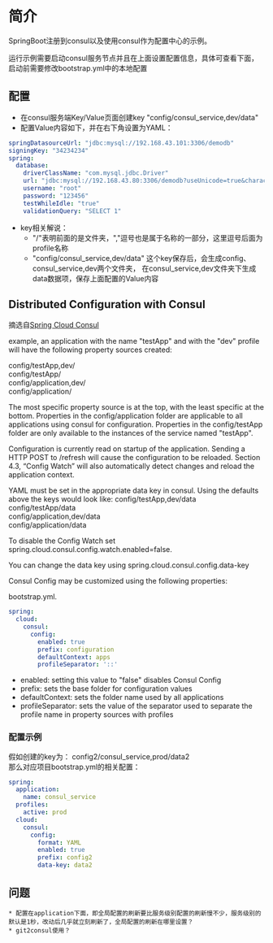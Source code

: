 # 简介

SpringBoot注册到consul以及使用consul作为配置中心的示例。

运行示例需要启动consul服务节点并且在上面设置配置信息，具体可查看下面，启动前需要修改bootstrap.yml中的本地配置


## 配置

  * 在consul服务端Key/Value页面创建key "config/consul_service,dev/data"
  * 配置Value内容如下，并在右下角设置为YAML：
```Yaml  
springDatasourceUrl: "jdbc:mysql://192.168.43.101:3306/demodb"
signingKey: "34234234"
spring:
  database:
    driverClassName: "com.mysql.jdbc.Driver"
    url: "jdbc:mysql://192.168.43.80:3306/demodb?useUnicode=true&characterEncoding=utf-8&useSSL=false"
    username: "root"
    password: "123456"
    testWhileIdle: "true"
    validationQuery: "SELECT 1"
```    
  * key相关解说：
     * "/"表明前面的是文件夹，","逗号也是属于名称的一部分，这里逗号后面为profile名称
     * "config/consul_service,dev/data" 这个key保存后，会生成config、consul_service,dev两个文件夹，
                     在consul_service,dev文件夹下生成data数据项，保存上面配置的Value内容    
        
## Distributed Configuration with Consul
摘选自[Spring Cloud Consul](https://cloud.spring.io/spring-cloud-static/spring-cloud-consul/2.0.1.RELEASE/single/spring-cloud-consul.html)

example, an application with the name "testApp" and with the "dev" profile will have the following property sources created:

config/testApp,dev/  
config/testApp/  
config/application,dev/  
config/application/  
    
The most specific property source is at the top, with the least specific at the bottom. Properties in the config/application folder are applicable to all applications using consul for configuration. Properties in the config/testApp folder are only available to the instances of the service named "testApp".

Configuration is currently read on startup of the application. Sending a HTTP POST to /refresh will cause the configuration to be reloaded. Section 4.3, “Config Watch” will also automatically detect changes and reload the application context.

YAML must be set in the appropriate data key in consul. Using the defaults above the keys would look like:
config/testApp,dev/data  
config/testApp/data  
config/application,dev/data  
config/application/data  

To disable the Config Watch set spring.cloud.consul.config.watch.enabled=false.

You can change the data key using spring.cloud.consul.config.data-key

Consul Config may be customized using the following properties:

bootstrap.yml. 
```Yaml
spring:
  cloud:
    consul:
      config:
        enabled: true
        prefix: configuration
        defaultContext: apps
        profileSeparator: '::'
```     
* enabled:  			setting this value to "false" disables Consul Config
* prefix:  			sets the base folder for configuration values
* defaultContext: 	sets the folder name used by all applications
* profileSeparator:	sets the value of the separator used to separate the profile name in property sources with profiles


### 配置示例
假如创建的key为： config2/consul_service,prod/data2    
那么对应项目bootstrap.yml的相关配置：
```Yaml
spring:  
  application:  
    name: consul_service  
  profiles:  
    active: prod  
  cloud:  
    consul:  
      config:  
        format: YAML  
        enabled: true  
        prefix: config2  
        data-key: data2  
```
## 问题
	* 配置在application下面，即全局配置的刷新要比服务级别配置的刷新慢不少，服务级别的默认是1秒，改动后几乎就立刻刷新了，全局配置的刷新在哪里设置？
	* git2consul使用？
